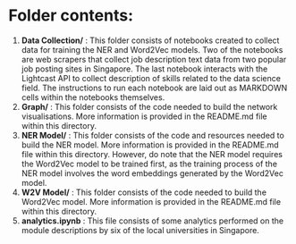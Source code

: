 # Folder contents:

1. <b>Data Collection/</b> : This folder consists of notebooks created to collect data for training the NER and Word2Vec models. Two of the notebooks are web scrapers that collect job description text data from two popular job posting sites in Singapore. The last notebook interacts with the Lightcast API to collect description of skills related to the data science field. The instructions to run each notebook are laid out as MARKDOWN cells within the notebooks themselves.
2. <b>Graph/</b> : This folder consists of the code needed to build the network visualisations. More information is provided in the README.md file within this directory.
3. <b>NER Model/</b> : This folder consists of the code and resources needed to build the NER model. More information is provided in the README.md file within this directory. However, do note that the NER model requires the Word2Vec model to be trained first, as the training process of the NER model involves the word embeddings generated by the Word2Vec model.
4. <b>W2V Model/</b> : This folder consists of the code needed to build the Word2Vec model. More information is provided in the README.md file within this directory.
5. <b>analytics.ipynb</b> : This file consists of some analytics performed on the module descriptions by six of the local universities in Singapore.


